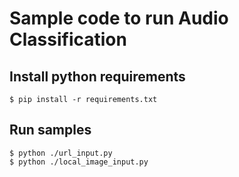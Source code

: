 # Sample code to run Audio Classification


## Install python requirements
`
$ pip install -r requirements.txt
`


## Run samples
```
$ python ./url_input.py
$ python ./local_image_input.py
```
